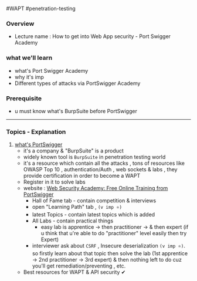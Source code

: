 #WAPT #penetration-testing

### Overview
- Lecture name : How to get into Web App security - Port Swigger Academy

### what we'll learn
- what's Port Swigger Academy
- why it's imp
- Different types of attacks via PortSwigger Academy

### Prerequisite
- u must know what's BurpSuite before PortSwigger

---

### Topics - Explanation

1) <u>what's PortSwigger</u>
	- it's a company & "BurpSuite" is a product
	- widely known tool is `BurpSuite` in penetration testing world
	- it's a resource which contain all the attacks , tons of resources like OWASP Top 10 , authentication/Auth , web sockets & labs , they provide certification in order to become a WAPT
	- Register in it to solve labs
	- website : [Web Security Academy: Free Online Training from PortSwigger](https://portswigger.net/web-security)
		- Hall of Fame tab - contain competition & interviews
		- open "Learning Path" tab , `(v imp ⭐)`
		- latest Topics - contain latest topics which is added
		- All Labs - contain practical things
			- easy lab is apprentice -> then practitioner -> & then expert (if u think that u're able to do "practitioner" level easily then try Expert)
		- interviewer ask about `CSRF` , Insecure deserialization `(v imp ⭐)`. so firstly learn about that topic then solve the lab (1st apprentice -> 2nd practitioner -> 3rd expert) & then nothing left to do cuz you'll get remediation/preventing , etc.
	- Best resources for WAPT & API security ✔

